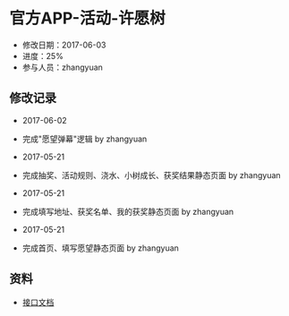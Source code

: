 # 官方APP-活动-许愿树
- 修改日期：2017-06-03  
- 进度：25%  
- 参与人员：zhangyuan 

## 修改记录
- 2017-06-02
* 完成"愿望弹幕"逻辑  by zhangyuan

- 2017-05-21
* 完成抽奖、活动规则、浇水、小树成长、获奖结果静态页面 by zhangyuan

- 2017-05-21
* 完成填写地址、获奖名单、我的获奖静态页面 by zhangyuan

- 2017-05-21
* 完成首页、填写愿望静态页面 by zhangyuan

## 资料
- [接口文档]()




